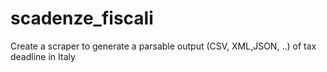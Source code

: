 scadenze_fiscali
================

Create a scraper to generate a parsable output (CSV, XML,JSON, ..) of tax deadline in Italy